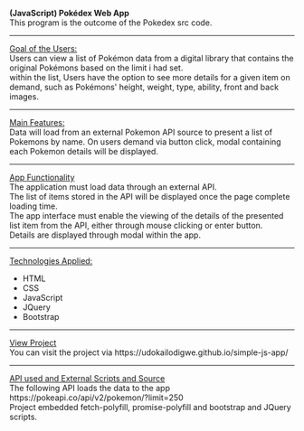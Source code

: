 **(JavaScript) Pokédex Web App** <br>
This program is the outcome of the Pokedex src code.

<hr>
<ins>Goal of the Users:</ins><br>
Users can view a list of Pokémon data from a digital library that contains the original Pokémons based on the limit i had set. <br>
within the list, Users have the option to see more details for a given item on demand, such as Pokémons' height, weight, type, ability, front and back images.
<hr>
<ins>Main Features:</ins><br>
Data will load from an external Pokemon API source to present a list of Pokemons by name. On users demand via button click, modal containing each Pokemon details will be displayed.
<hr>
<ins>App Functionality</ins><br>
The application must load data through an external API.<br>
The list of items stored in the API will be displayed once the page complete loading time.<br>
The app interface must enable the viewing of the details of the presented list item from the API, either through mouse clicking or enter button.<br>
Details are displayed through modal within the app.<br>
<hr>
<ins>Technologies Applied:</ins>
<ul>
<li>HTML</li>
<li>CSS</li>
<li>JavaScript</li>
<li>JQuery</li>
<li>Bootstrap</li>
</ul>
<hr>
<ins>View Project </ins><br>
You can visit the project via     https://udokailodigwe.github.io/simple-js-app/
<hr>
<ins>API used and External Scripts and Source</ins><br>
The following API loads the data to the app https://pokeapi.co/api/v2/pokemon/?limit=250 <br>
Project embedded fetch-polyfill, promise-polyfill and bootstrap and JQuery scripts.
